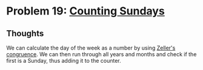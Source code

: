 # Problem 19: [Counting Sundays](https://projecteuler.net/problem=19)

## Thoughts
We can calculate the day of the week as a number by using [Zeller's congruence](https://en.wikipedia.org/wiki/Zeller%27s_congruence#). We can then run through all years and months and check if the first is a Sunday, thus adding it to the counter.